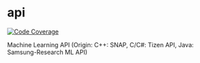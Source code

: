 # api

[![Code Coverage](http://nnstreamer.mooo.com/nnstreamer-api/ci/badge/codecoverage.svg)](http://nnstreamer.mooo.com/nnstreamer-api/ci/gcov_html/index.html)

Machine Learning API (Origin: C++: SNAP, C/C#: Tizen API, Java: Samsung-Research ML API)
